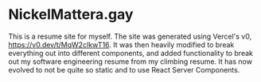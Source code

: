 # NickelMattera.gay

This is a resume site for myself. The site was generated using Vercel's v0, https://v0.dev/t/MqW2cIkwT16. It was then heavily modified to break everything out into different components, and added functionality to break out my software engineering resume from my climbing resume. It has now evolved to not be quite so static and to use React Server Components.
